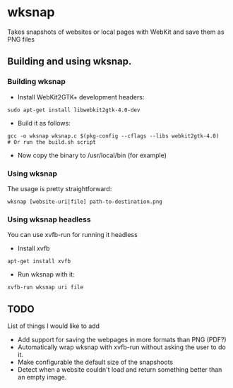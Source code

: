 # wksnap

Takes snapshots of websites or local pages with WebKit and save them as PNG files


## Building and using wksnap.

### Building wksnap

* Install WebKit2GTK+ development headers:
```
sudo apt-get install libwebkit2gtk-4.0-dev
```

* Build it as follows:
```
gcc -o wksnap wksnap.c $(pkg-config --cflags --libs webkit2gtk-4.0)
# Or run the build.sh script
```

* Now copy the binary to /usr/local/bin (for example)


### Using wksnap

The usage is pretty straightforward:
```
wksnap [website-uri|file] path-to-destination.png
```

### Using wksnap headless

You can use xvfb-run for running it headless

* Install xvfb
```
apt-get install xvfb
```

* Run wksnap with it:
```
xvfb-run wksnap uri file
```

## TODO

List of things I would like to add

 * Add support for saving the webpages in more formats than PNG (PDF?)
 * Automatically wrap wksnap with xvfb-run without asking the user to do it.
 * Make configurable the default size of the snapshoots
 * Detect when a website couldn't load and return something better than an empty image.
